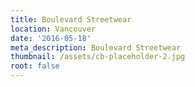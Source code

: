```yaml
---
title: Boulevard Streetwear
location: Vancouver
date: '2016-05-18'
meta_description: Boulevard Streetwear
thumbnail: /assets/cb-placeholder-2.jpg
root: false
---
```


